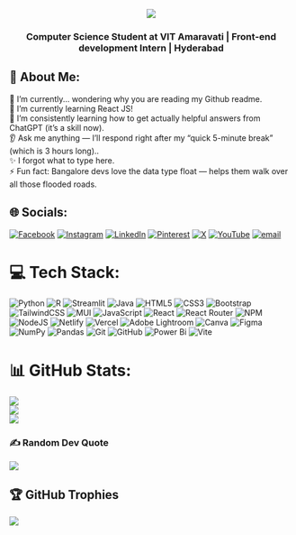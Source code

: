 <p align="center">
  <img src="https://readme-typing-svg.demolab.com?font=Consolas&weight=600&size=30&duration=4000&pause=1000&color=00F7F6&center=true&vCenter=true&width=1000&lines=Hey+there!+I+am+Ravi+Ashray.+.+.;Passionate+Web+Developer+from+Hyderabad.;BTW,+How+did+you+end+up+stalking+me%3F;Bye!+Have+a+great+day+*falls+asleep+aggressively*" />
</p>

<h3 align="center">Computer Science Student at VIT Amaravati | Front-end development Intern | Hyderabad</h3>

## 💫 About Me:
🔭 I’m currently... wondering why you are reading my Github readme.<br>🌱 I’m currently learning React JS!<br>🤔 I’m consistently learning how to get actually helpful answers from ChatGPT (it’s a skill now).<br>👂 Ask me anything — I’ll respond right after my “quick 5-minute break” (which is 3 hours long)..<br>✨ I forgot what to type here.<br>⚡ Fun fact: Bangalore devs love the data type float — helps them walk over all those flooded roads.


## 🌐 Socials:
[![Facebook](https://img.shields.io/badge/Facebook-%231877F2.svg?logo=Facebook&logoColor=white)](https://facebook.com/ashray.namuduru) [![Instagram](https://img.shields.io/badge/Instagram-%23E4405F.svg?logo=Instagram&logoColor=white)](https://instagram.com/raviashray) [![LinkedIn](https://img.shields.io/badge/LinkedIn-%230077B5.svg?logo=linkedin&logoColor=white)](https://linkedin.com/in/raviashray) [![Pinterest](https://img.shields.io/badge/Pinterest-%23E60023.svg?logo=Pinterest&logoColor=white)](https://pinterest.com/raviashray15) [![X](https://img.shields.io/badge/X-black.svg?logo=X&logoColor=white)](https://x.com/raviashray) [![YouTube](https://img.shields.io/badge/YouTube-%23FF0000.svg?logo=YouTube&logoColor=white)](https://youtube.com/@raviashray1431) [![email](https://img.shields.io/badge/Email-D14836?logo=gmail&logoColor=white)](mailto:raviashray15@gmail.com) 

# 💻 Tech Stack:
![Python](https://img.shields.io/badge/python-3670A0?style=for-the-badge&logo=python&logoColor=ffdd54) ![R](https://img.shields.io/badge/r-%23276DC3.svg?style=for-the-badge&logo=r&logoColor=white) ![Streamlit](https://img.shields.io/badge/Streamlit-%23FE4B4B.svg?style=for-the-badge&logo=streamlit&logoColor=white) ![Java](https://img.shields.io/badge/java-%23ED8B00.svg?style=for-the-badge&logo=openjdk&logoColor=white) ![HTML5](https://img.shields.io/badge/html5-%23E34F26.svg?style=for-the-badge&logo=html5&logoColor=white) ![CSS3](https://img.shields.io/badge/css3-%231572B6.svg?style=for-the-badge&logo=css3&logoColor=white) ![Bootstrap](https://img.shields.io/badge/bootstrap-%238511FA.svg?style=for-the-badge&logo=bootstrap&logoColor=white) ![TailwindCSS](https://img.shields.io/badge/tailwindcss-%2338B2AC.svg?style=for-the-badge&logo=tailwind-css&logoColor=white) ![MUI](https://img.shields.io/badge/MUI-%230081CB.svg?style=for-the-badge&logo=mui&logoColor=white) ![JavaScript](https://img.shields.io/badge/javascript-%23323330.svg?style=for-the-badge&logo=javascript&logoColor=%23F7DF1E) ![React](https://img.shields.io/badge/react-%2320232a.svg?style=for-the-badge&logo=react&logoColor=%2361DAFB) ![React Router](https://img.shields.io/badge/React_Router-CA4245?style=for-the-badge&logo=react-router&logoColor=white) ![NPM](https://img.shields.io/badge/NPM-%23CB3837.svg?style=for-the-badge&logo=npm&logoColor=white) ![NodeJS](https://img.shields.io/badge/node.js-6DA55F?style=for-the-badge&logo=node.js&logoColor=white) ![Netlify](https://img.shields.io/badge/netlify-%23000000.svg?style=for-the-badge&logo=netlify&logoColor=#00C7B7) ![Vercel](https://img.shields.io/badge/vercel-%23000000.svg?style=for-the-badge&logo=vercel&logoColor=white) ![Adobe Lightroom](https://img.shields.io/badge/Adobe%20Lightroom-31A8FF.svg?style=for-the-badge&logo=Adobe%20Lightroom&logoColor=white) ![Canva](https://img.shields.io/badge/Canva-%2300C4CC.svg?style=for-the-badge&logo=Canva&logoColor=white) ![Figma](https://img.shields.io/badge/figma-%23F24E1E.svg?style=for-the-badge&logo=figma&logoColor=white) ![NumPy](https://img.shields.io/badge/numpy-%23013243.svg?style=for-the-badge&logo=numpy&logoColor=white) ![Pandas](https://img.shields.io/badge/pandas-%23150458.svg?style=for-the-badge&logo=pandas&logoColor=white) ![Git](https://img.shields.io/badge/git-%23F05033.svg?style=for-the-badge&logo=git&logoColor=white) ![GitHub](https://img.shields.io/badge/github-%23121011.svg?style=for-the-badge&logo=github&logoColor=white) ![Power Bi](https://img.shields.io/badge/power_bi-F2C811?style=for-the-badge&logo=powerbi&logoColor=black) ![Vite](https://img.shields.io/badge/vite-%23646CFF.svg?style=for-the-badge&logo=vite&logoColor=white)
# 📊 GitHub Stats:
![](https://github-readme-stats.vercel.app/api?username=RaviAshray15&theme=one_dark_pro&hide_border=false&include_all_commits=false&count_private=false)<br/>
![](https://nirzak-streak-stats.vercel.app/?user=RaviAshray15&theme=one_dark_pro&hide_border=false)<br/>
![](https://github-readme-stats.vercel.app/api/top-langs/?username=RaviAshray15&theme=one_dark_pro&hide_border=false&include_all_commits=false&count_private=false&layout=compact)

### ✍️ Random Dev Quote
![](https://quotes-github-readme.vercel.app/api?type=horizontal&theme=radical)

## 🏆 GitHub Trophies
![](https://github-profile-trophy.vercel.app/?username=RaviAshray15&theme=radical&no-frame=true&no-bg=true&margin-w=4)

